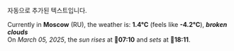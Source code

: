 
자동으로 추가된 텍스트입니다.

<!--START_SECTION:weather:moscow-->
Currently in **Moscow** (RU), the weather is: **1.4°C** (feels like **-4.2°C**), ***broken clouds***<br/>
On *March 05, 2025*, the *sun rises* at 🌅**07:10** and *sets* at 🌇**18:11**.
<!--END_SECTION:weather-->
